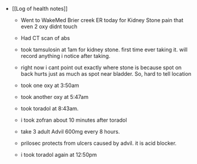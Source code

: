   * [[Log of health notes]]
    * Went to WakeMed Brier creek ER today for Kidney Stone pain that even 2 oxy didnt touch

    * Had CT scan of abs
    * took tamsulosin at 1am for kidney stone. first time ever taking it. will record anything i notice after taking.
    * right now i cant point out exactly where stone is because spot on back hurts just as much as spot near bladder. So, hard to tell location 
    * took one oxy at 3:50am
    * took another oxy at 5:47am
    * took toradol at 8:43am.
    * i took zofran about 10 minutes after toradol 
    * take 3 adult Advil 600mg every 8 hours. 
    * prilosec protects from ulcers caused by advil. it is acid blocker. 
    * i took toradol again at 12:50pm